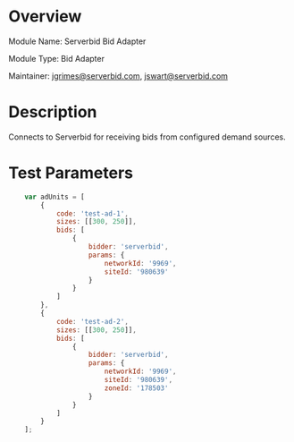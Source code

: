 # Overview

Module Name: Serverbid Bid Adapter

Module Type: Bid Adapter

Maintainer: jgrimes@serverbid.com, jswart@serverbid.com

# Description

Connects to Serverbid for receiving bids from configured demand sources.

# Test Parameters
```javascript
    var adUnits = [
        {
            code: 'test-ad-1',
            sizes: [[300, 250]],
            bids: [
                {
                    bidder: 'serverbid',
                    params: {
                        networkId: '9969',
                        siteId: '980639'
                    }
                }
            ]
        },
        {
            code: 'test-ad-2',
            sizes: [[300, 250]],
            bids: [
                {
                    bidder: 'serverbid',
                    params: {
                        networkId: '9969',
                        siteId: '980639',
                        zoneId: '178503'
                    }
                }
            ]
        }
    ];
```
